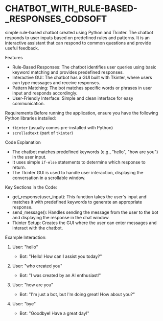 # CHATBOT_WITH_RULE-BASED-_RESPONSES_CODSOFT
simple rule-based chatbot created using Python and Tkinter. The chatbot responds to user inputs based on predefined rules and patterns. It is an interactive assistant that can respond to common questions and provide useful feedback.



Features
- Rule-Based Responses: The chatbot identifies user queries using basic keyword matching and provides predefined responses.
- Interactive GUI: The chatbot has a GUI built with Tkinter, where users can type messages and receive responses.
- Pattern Matching: The bot matches specific words or phrases in user input and responds accordingly.
- User-Friendly Interface: Simple and clean interface for easy communication.

Requirements
Before running the application, ensure you have the following Python libraries installed:
- `tkinter` (usually comes pre-installed with Python)
- `scrolledtext` (part of `tkinter`)



 Code Explanation

- The chatbot matches predefined keywords (e.g., "hello", "how are you") in the user input.
- It uses simple `if-else` statements to determine which response to return.
- The Tkinter GUI is used to handle user interaction, displaying the conversation in a scrollable window.

 Key Sections in the Code:

- get_response(user_input): This function takes the user's input and matches it with predefined keywords to generate an appropriate response.
- send_message(): Handles sending the message from the user to the bot and displaying the response in the chat window.
- Tkinter Setup: Creates the GUI where the user can enter messages and interact with the chatbot.

 Example Interaction:

1. User: "hello"
   - Bot: "Hello! How can I assist you today?"

2. User: "who created you"
   - Bot: "I was created by an AI enthusiast!"

3. User: "how are you"
   - Bot: "I'm just a bot, but I'm doing great! How about you?"

4. User: "bye"
   - Bot: "Goodbye! Have a great day!"



